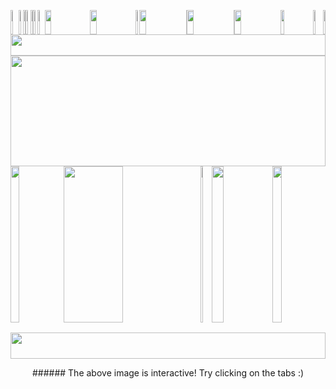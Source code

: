 <picture><img src="https://raw.githubusercontent.com/leonsilicon/leonsilicon/main/generator/generated/000.6d7290b.jpg" height="39" width="2.4822695035460995%"/></picture><a href="#"><img src="https://raw.githubusercontent.com/leonsilicon/leonsilicon/main/generator/generated/001.45e0808.jpg" height="39" width="1.4184397163120568%"/></a><picture><img src="https://raw.githubusercontent.com/leonsilicon/leonsilicon/main/generator/generated/002.560fbb9.jpg" height="39" width="0.9456264775413712%"/></picture><a href="#"><img src="https://raw.githubusercontent.com/leonsilicon/leonsilicon/main/generator/generated/003.b02b5b0.jpg" height="39" width="1.4184397163120568%"/></a><picture><img src="https://raw.githubusercontent.com/leonsilicon/leonsilicon/main/generator/generated/004.d4cba37.jpg" height="39" width="0.9456264775413712%"/></picture><a href="#"><img src="https://raw.githubusercontent.com/leonsilicon/leonsilicon/main/generator/generated/005.43a4f1b.jpg" height="39" width="1.4184397163120568%"/></a><picture><img src="https://raw.githubusercontent.com/leonsilicon/leonsilicon/main/generator/generated/006.33cbce5.jpg" height="39" width="2.2458628841607564%"/></picture><a href="https://leonsilicon.com"><img src="https://raw.githubusercontent.com/leonsilicon/leonsilicon/main/generator/generated/007.8727e1c.jpg" height="39" width="14.420803782505912%"/></a><a href="https://tiktok.com/@leonsilicon"><img src="https://raw.githubusercontent.com/leonsilicon/leonsilicon/main/generator/generated/008.b6b8eb8.jpg" height="39" width="14.420803782505912%"/></a><picture><img src="https://raw.githubusercontent.com/leonsilicon/leonsilicon/main/generator/generated/009.0d70887.jpg" height="39" width="1.1820330969267139%"/></picture><a href="https://instagram.com/leonsilicon"><img src="https://raw.githubusercontent.com/leonsilicon/leonsilicon/main/generator/generated/010.6c98e15.jpg" height="39" width="14.893617021276595%"/></a><picture><img src="https://raw.githubusercontent.com/leonsilicon/leonsilicon/main/generator/generated/011.eb00893.jpg" height="39" width="0.2364066193853428%"/></picture><a href="https://x.com/leonsilicon"><img src="https://raw.githubusercontent.com/leonsilicon/leonsilicon/main/generator/generated/012.60303a9.jpg" height="39" width="14.775413711583923%"/></a><picture><img src="https://raw.githubusercontent.com/leonsilicon/leonsilicon/main/generator/generated/013.4300ced.jpg" height="39" width="0.2364066193853428%"/></picture><a href="https://youtube.com/@leonsilicon"><img src="https://raw.githubusercontent.com/leonsilicon/leonsilicon/main/generator/generated/014.6bb6714.jpg" height="39" width="14.775413711583923%"/></a><picture><img src="https://raw.githubusercontent.com/leonsilicon/leonsilicon/main/generator/generated/015.4031534.jpg" height="39" width="10.16548463356974%"/></picture><a href="https://github.com/leonsilicon/leonsilicon/tree/main/generator"><img src="https://raw.githubusercontent.com/leonsilicon/leonsilicon/main/generator/generated/016.8bbbfdd.jpg" height="39" width="3.309692671394799%"/></a><picture><img src="https://raw.githubusercontent.com/leonsilicon/leonsilicon/main/generator/generated/017.1d18d56.jpg" height="39" width="0.7092198581560284%"/></picture><picture><img src="https://raw.githubusercontent.com/leonsilicon/leonsilicon/main/generator/generated/018.0d1f55f.jpg" height="34" width="100%"/></picture><picture><img src="https://raw.githubusercontent.com/leonsilicon/leonsilicon/main/generator/generated/019.77772f2.jpg" height="177" width="100%"/></picture><picture><img src="https://raw.githubusercontent.com/leonsilicon/leonsilicon/main/generator/generated/020.6c864e5.jpg" height="250" width="16.78486997635934%"/></picture><a href="https://github.com/leonsilicon/leonsilicon/tree/main/README"><img src="https://raw.githubusercontent.com/leonsilicon/leonsilicon/main/generator/generated/021.2f4b12f.jpg" height="250" width="43.61702127659575%"/></a><picture><img src="https://raw.githubusercontent.com/leonsilicon/leonsilicon/main/generator/generated/022.cc7e655.jpg" height="250" width="3.4278959810874707%"/></picture><a href="https://tiktok.com/@leonsilicon"><img src="https://raw.githubusercontent.com/leonsilicon/leonsilicon/main/generator/generated/023.f8ba553.jpg" height="250" width="19.38534278959811%"/></a><picture><img src="https://raw.githubusercontent.com/leonsilicon/leonsilicon/main/generator/generated/024.6c864e5.jpg" height="250" width="16.78486997635934%"/></picture><picture><img src="https://raw.githubusercontent.com/leonsilicon/leonsilicon/main/generator/generated/025.3dcab01.jpg" height="16" width="63.829787234042556%"/></picture><a href="https://tiktok.com/@leonsilicon"><img src="https://raw.githubusercontent.com/leonsilicon/leonsilicon/main/generator/generated/026.ee2dcb7.jpg" height="16" width="19.38534278959811%"/></a><picture><img src="https://raw.githubusercontent.com/leonsilicon/leonsilicon/main/generator/generated/027.8f7a892.jpg" height="16" width="16.78486997635934%"/></picture><picture><img src="https://raw.githubusercontent.com/leonsilicon/leonsilicon/main/generator/generated/028.69a63a4.jpg" height="42" width="100%"/></picture>
<p align='center'>
<a name="interactive-note"></a>
###### The above image is interactive! Try clicking on the tabs :)
</p>